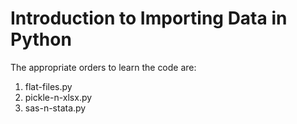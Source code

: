 # Introduction to Importing Data in Python
The appropriate orders to learn the code are:
1) flat-files.py
2) pickle-n-xlsx.py
3) sas-n-stata.py

